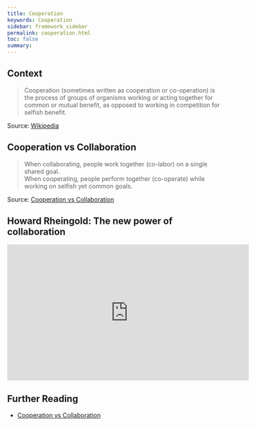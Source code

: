 ```yaml
---
title: Cooperation
keywords: Cooperation
sidebar: framework_sidebar
permalink: cooperation.html
toc: false
summary:
---
```


## Context
> Cooperation (sometimes written as cooperation or co-operation) is the process of groups of organisms working or acting together for common or mutual benefit, as opposed to working in competition for selfish benefit.

Source: [Wikipedia](https://en.wikipedia.org/wiki/Cooperation)

## Cooperation vs Collaboration
> When collaborating, people work together (co-labor) on a single shared goal.
> <br>
> When cooperating, people perform together (co-operate) while working on selfish yet common goals.

Source: [Cooperation vs Collaboration](http://cloudhead.headmine.net/post/3279118157/cooperation-vs-collaboration)

## Howard Rheingold: The new power of collaboration
<iframe src="https://embed-ssl.ted.com/talks/howard_rheingold_on_collaboration.html" width="560" height="315" frameborder="0" scrolling="no" webkitAllowFullScreen mozallowfullscreen allowFullScreen></iframe>

## Further Reading
* [Cooperation vs Collaboration](http://cloudhead.headmine.net/post/3279118157/cooperation-vs-collaboration)
